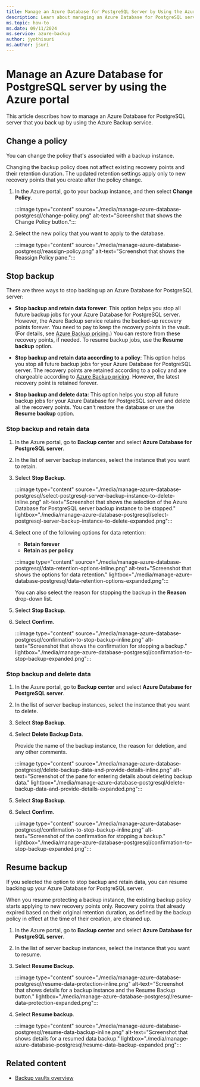 ```yaml
---
title: Manage an Azure Database for PostgreSQL Server by Using the Azure Portal
description: Learn about managing an Azure Database for PostgreSQL server.
ms.topic: how-to
ms.date: 09/11/2024
ms.service: azure-backup
author: jyothisuri
ms.author: jsuri
---
```


# Manage an Azure Database for PostgreSQL server by using the Azure portal

This article describes how to manage an Azure Database for PostgreSQL server that you back up by using the Azure Backup service.

## Change a policy

You can change the policy that's associated with a backup instance.

Changing the backup policy does not affect existing recovery points and their retention duration. The updated retention settings apply only to new recovery points that you create after the policy change.

1. In the Azure portal, go to your backup instance, and then select **Change Policy**.

   :::image type="content" source="./media/manage-azure-database-postgresql/change-policy.png" alt-text="Screenshot that shows the Change Policy button.":::

1. Select the new policy that you want to apply to the database.

   :::image type="content" source="./media/manage-azure-database-postgresql/reassign-policy.png" alt-text="Screenshot that shows the Reassign Policy pane.":::

## Stop backup

There are three ways to stop backing up an Azure Database for PostgreSQL server:

- **Stop backup and retain data forever**: This option helps you stop all future backup jobs for your Azure Database for PostgreSQL server. However, the Azure Backup service retains the backed-up recovery points forever. You need to pay to keep the recovery points in the vault. (For details, see [Azure Backup pricing](https://azure.microsoft.com/pricing/details/backup/).) You can restore from these recovery points, if needed. To resume backup jobs, use the **Resume backup** option.

- **Stop backup and retain data according to a policy**: This option helps you stop all future backup jobs for your Azure Database for PostgreSQL server. The recovery points are retained according to a policy and are chargeable according to [Azure Backup pricing](https://azure.microsoft.com/pricing/details/backup/). However, the latest recovery point is retained forever.

- **Stop backup and delete data**: This option helps you stop all future backup jobs for your Azure Database for PostgreSQL server and delete all the recovery points. You can't restore the database or use the **Resume backup** option.

### Stop backup and retain data

1. In the Azure portal, go to **Backup center** and select **Azure Database for PostgreSQL server**.

1. In the list of server backup instances, select the instance that you want to retain.

1. Select **Stop Backup**.

   :::image type="content" source="./media/manage-azure-database-postgresql/select-postgresql-server-backup-instance-to-delete-inline.png" alt-text="Screenshot that shows the selection of the Azure Database for PostgreSQL server backup instance to be stopped." lightbox="./media/manage-azure-database-postgresql/select-postgresql-server-backup-instance-to-delete-expanded.png":::

1. Select one of the following options for data retention:

   - **Retain forever**
   - **Retain as per policy**

   :::image type="content" source="./media/manage-azure-database-postgresql/data-retention-options-inline.png" alt-text="Screenshot that shows the options for data retention." lightbox="./media/manage-azure-database-postgresql/data-retention-options-expanded.png":::

   You can also select the reason for stopping the backup in the **Reason** drop-down list.

1. Select **Stop Backup**.

1. Select **Confirm**.

   :::image type="content" source="./media/manage-azure-database-postgresql/confirmation-to-stop-backup-inline.png" alt-text="Screenshot that shows the confirmation for stopping a backup." lightbox="./media/manage-azure-database-postgresql/confirmation-to-stop-backup-expanded.png":::

### Stop backup and delete data

1. In the Azure portal, go to **Backup center** and select **Azure Database for PostgreSQL server**.

1. In the list of server backup instances, select the instance that you want to delete.

1. Select **Stop Backup**.

1. Select **Delete Backup Data**.

   Provide the name of the backup instance, the reason for deletion, and any other comments.

   :::image type="content" source="./media/manage-azure-database-postgresql/delete-backup-data-and-provide-details-inline.png" alt-text="Screenshot of the pane for entering details about deleting backup data." lightbox="./media/manage-azure-database-postgresql/delete-backup-data-and-provide-details-expanded.png":::

1. Select **Stop Backup**.

1. Select **Confirm**.

   :::image type="content" source="./media/manage-azure-database-postgresql/confirmation-to-stop-backup-inline.png" alt-text="Screenshot of the confirmation for stopping a backup." lightbox="./media/manage-azure-database-postgresql/confirmation-to-stop-backup-expanded.png":::

## Resume backup

If you selected the option to stop backup and retain data, you can resume backing up your Azure Database for PostgreSQL server.

When you resume protecting a backup instance, the existing backup policy starts applying to new recovery points only. Recovery points that already expired based on their original retention duration, as defined by the backup policy in effect at the time of their creation, are cleaned up.

1. In the Azure portal, go to **Backup center** and select **Azure Database for PostgreSQL server**.

1. In the list of server backup instances, select the instance that you want to resume.

1. Select **Resume Backup**.

   :::image type="content" source="./media/manage-azure-database-postgresql/resume-data-protection-inline.png" alt-text="Screenshot that shows details for a backup instance and the Resume Backup button." lightbox="./media/manage-azure-database-postgresql/resume-data-protection-expanded.png":::

1. Select **Resume backup**.

   :::image type="content" source="./media/manage-azure-database-postgresql/resume-data-backup-inline.png" alt-text="Screenshot that shows details for a resumed data backup." lightbox="./media/manage-azure-database-postgresql/resume-data-backup-expanded.png":::

## Related content

- [Backup vaults overview](backup-vault-overview.md)
